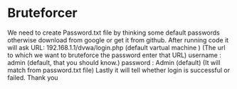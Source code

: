 # Bruteforcer
We need to create Password.txt file by thinking some default passwords otherwise download from google or get it from github.
After running code it will ask
URL: 192.168.1.1/dvwa/login.php (default vartual machine ) (The url to which we want to bruteforce the password enter that URL)
username : admin (default,  that you should know.)
password : Admin (default) (It will match from password.txt file)
Lastly it will tell whether login is successful or failed.
Thank you

